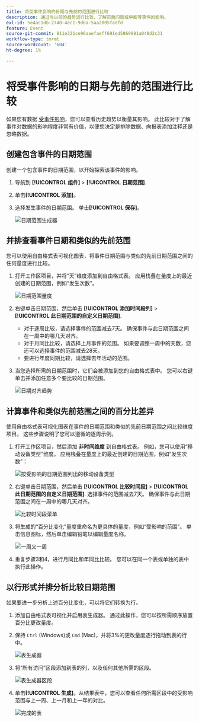 ```yaml
---
title: 将受事件影响的日期与先前的范围进行比较
description: 通过与以前的趋势进行比较，了解实施问题或中断等事件的影响。
exl-id: 5e4ac1db-2740-4ec1-9d6a-5aa2005fadfd
feature: Event
source-git-commit: 811e321ce96aaefaeff691ed5969981a048d2c31
workflow-type: tm+mt
source-wordcount: '604'
ht-degree: 1%

---
```


# 将受事件影响的日期与先前的范围进行比较

如果您有数据 [受事件影响](overview.md)，您可以查看历史趋势以衡量其影响。 此比较对于了解事件对数据的影响程度非常有价值，以便您决定是排除数据、向报表添加注释还是忽略数据。

## 创建包含事件的日期范围

创建一个包含事件的日期范围，以开始探索该事件的影响。

1. 导航到 **[!UICONTROL 组件]** > **[!UICONTROL 日期范围]**.
2. 单击&#x200B;**[!UICONTROL 添加]**。
3. 选择发生事件的日期范围。 单击&#x200B;**[!UICONTROL 保存]**。

   ![日期范围生成器](assets/date_range_builder.png)

## 并排查看事件日期和类似的先前范围

您可以使用自由格式表可视化图表，将事件日期范围与类似的先前日期范围之间的任何量度进行比较。

1. 打开工作区项目，并将“天”维度添加到自由格式表。 应用栈叠在量度上的最近创建的日期范围，例如“发生次数”。

   ![日期范围量度](assets/date_range_metric.png)

2. 右键单击日期范围，然后单击 **[!UICONTROL 添加时间段列]** > **[!UICONTROL 此日期范围的自定义日期范围]**.
   * 对于逐周比较，请选择事件的范围减去7天。 确保事件与此日期范围之间在一周中的哪几天对齐。
   * 对于月同比比较，请选择上月事件的范围。 如果要调整一周中的天数，您还可以选择事件的范围减去28天。
   * 要进行年度同期比较，请选择去年活动的范围。
3. 当您选择所需的日期范围时，它们会被添加到您的自由格式表中。 您可以右键单击并添加任意多个要比较的日期范围。

   ![日期对齐趋势](assets/date_aligned_trends.png)

## 计算事件和类似先前范围之间的百分比差异

使用自由格式表可视化图表在事件的日期范围和类似的先前日期范围之间比较维度项目。 这些步骤说明了您可以遵循的逐周示例。

1. 打开工作区项目，然后添加 **非时间维度** 到自由格式表。 例如，您可以使用“移动设备类型”维度。 应用栈叠在量度上的最近创建的日期范围，例如“发生次数”：

   ![按受影响的日期范围列出的移动设备类型](assets/mobile_device_type.png)

2. 右键单击日期范围，然后单击 **[!UICONTROL 比较时间段]** > **[!UICONTROL 此日期范围的自定义日期范围]**. 选择事件的范围减去7天。 确保事件与此日期范围之间在一周中的哪几天对齐。

   ![比较时间段菜单](assets/compare_time_custom.png)

3. 将生成的“百分比变化”量度重命名为更具体的量度，例如“受影响的范围”。 单击信息图标，然后单击编辑铅笔以编辑量度名称。

   ![一周又一周](assets/wow_affected_range.png)

4. 重复步骤3和4，进行月同比和年同比比较。 您可以在同一个表或单独的表中执行此操作。

## 以行形式并排分析比较日期范围

如果要进一步分析上述百分比变化，可以将它们转换为行。

1. 添加自由格式表可视化并启用表生成器。 通过此操作，您可以按所需顺序放置百分比更改量度。
2. 保持 `Ctrl` (Windows)或 `Cmd` (Mac)，并将3%的更改量度逐行拖动到表的行中。

   ![表生成器](assets/table_builder.png)

3. 将“所有访问”区段添加到表的列，以及任何其他所需的区段。

   ![表生成器区段](assets/table_builder_segments.png)

4. 单击&#x200B;**[!UICONTROL 生成]**。从结果表中，您可以查看任何所需区段中的受影响范围与上一周、上一月和上一年的对比。

   ![完成的表](assets/table_builder_finished.png)
